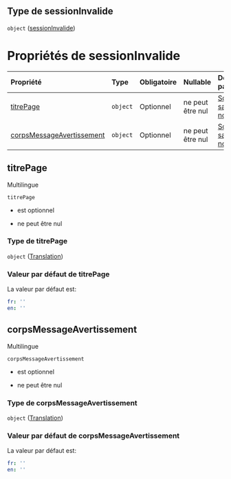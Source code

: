 ## Type de sessionInvalide

`object` ([sessionInvalide](frw-definitions-pages-properties-sessioninvalide.md))

# Propriétés de sessionInvalide

| Propriété                                               | Type     | Obligatoire | Nullable         | Défini par                                                                                                                                                                |
| :------------------------------------------------------ | :------- | :---------- | :--------------- | :------------------------------------------------------------------------------------------------------------------------------------------------------------------------ |
| [titrePage](#titrepage)                                 | `object` | Optionnel   | ne peut être nul | [Schéma sans nom](frw-definitions-translation.md "https://example.com/schemas/custom#/definitions/Pages/properties/sessionInvalide/properties/titrePage")                 |
| [corpsMessageAvertissement](#corpsmessageavertissement) | `object` | Optionnel   | ne peut être nul | [Schéma sans nom](frw-definitions-translation.md "https://example.com/schemas/custom#/definitions/Pages/properties/sessionInvalide/properties/corpsMessageAvertissement") |

## titrePage

Multilingue

`titrePage`

*   est optionnel

*   ne peut être nul

### Type de titrePage

`object` ([Translation](frw-definitions-translation.md))

### Valeur par défaut de titrePage

La valeur par défaut est:

```yaml
fr: ''
en: ''

```

## corpsMessageAvertissement

Multilingue

`corpsMessageAvertissement`

*   est optionnel

*   ne peut être nul

### Type de corpsMessageAvertissement

`object` ([Translation](frw-definitions-translation.md))

### Valeur par défaut de corpsMessageAvertissement

La valeur par défaut est:

```yaml
fr: ''
en: ''

```
